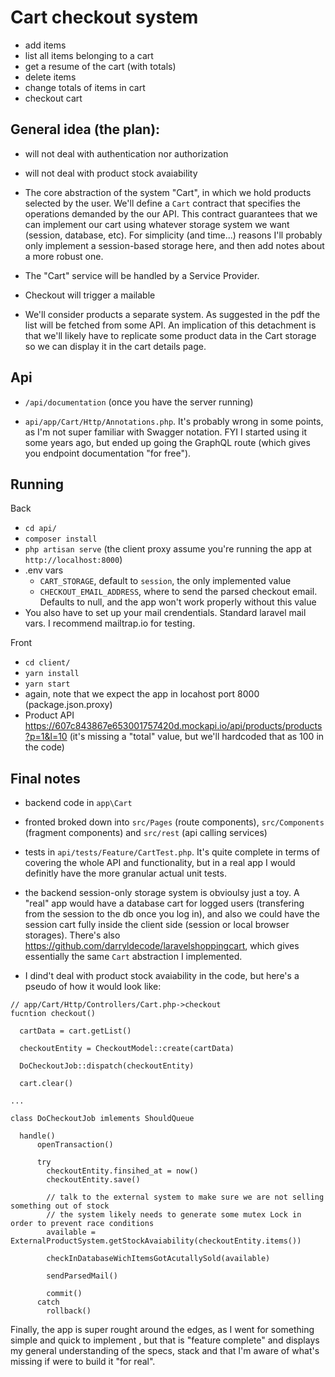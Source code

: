 
# Cart checkout system

- add items
- list all items belonging to a cart
- get a resume of the cart (with totals)
- delete items
- change totals of items in cart
- checkout cart

## General idea (the plan):

- will not deal with authentication nor authorization

- will not deal with product stock avaiability

- The core abstraction of the system "Cart", in which we hold products selected by the user. We'll define a `Cart` contract that
specifies the operations demanded by the our API. This contract guarantees that we can implement our cart using whatever
storage system we want (session, database, etc). For simplicity (and time...) reasons I'll probably only implement a session-based storage here, and then add notes about a more robust one.

- The "Cart" service will be handled by a Service Provider.

- Checkout will trigger a mailable

- We'll consider products a separate system. As suggested in the pdf the list will be fetched from some API. An implication of this detachment is that we'll likely have to replicate some product data in the Cart storage so we can display it in the cart details page.

## Api

- `/api/documentation` (once you have the server running)

- `api/app/Cart/Http/Annotations.php`. It's probably wrong in some points, as I'm not super familiar with Swagger notation. FYI I started using it some years ago, but ended up going the GraphQL route (which gives you endpoint documentation "for free").


## Running

Back

- `cd api/`
- `composer install`
- `php artisan serve` (the client proxy assume you're running the app at `http://localhost:8000`)
- .env vars
    - `CART_STORAGE`, default to `session`, the only implemented value
    - `CHECKOUT_EMAIL_ADDRESS`, where to send the parsed checkout email.
        Defaults to null, and the app won't work properly without this value
- You also have to set up your mail crendentials. Standard laravel mail vars. I recommend mailtrap.io for testing.

Front
- `cd client/`
- `yarn install`
- `yarn start`
- again, note that we expect the app in locahost port 8000 (package.json.proxy)
 - Product API https://607c843867e653001757420d.mockapi.io/api/products/products?p=1&l=10 (it's missing a "total" value, but we'll hardcoded that as 100 in the code)


## Final notes

 - backend code in `app\Cart`

 - fronted broked down into `src/Pages` (route components), `src/Components` (fragment components) and `src/rest` (api calling services)
 
 - tests in `api/tests/Feature/CartTest.php`. It's quite complete in terms of covering the whole API and functionality, but in a real app I would definitly have the more granular actual unit tests.

 - the backend session-only storage system is obvioulsy just a toy. A "real" app would have a database cart for logged users (transfering from the session to the db once you log in), and also we could have the session cart fully inside the client side (session or local browser storages). There's also https://github.com/darryldecode/laravelshoppingcart, which gives essentially the same `Cart` abstraction I implemented.


  - I dind't deal with product stock avaiability in the code, but here's a pseudo of how it would look like:

```
// app/Cart/Http/Controllers/Cart.php->checkout
fucntion checkout()

  cartData = cart.getList()

  checkoutEntity = CheckoutModel::create(cartData)

  DoCheckoutJob::dispatch(checkoutEntity)

  cart.clear()

...

class DoCheckoutJob imlements ShouldQueue

  handle()
      openTransaction()

      try
        checkoutEntity.finsihed_at = now()
        checkoutEntity.save()

        // talk to the external system to make sure we are not selling something out of stock
        // the system likely needs to generate some mutex Lock in order to prevent race conditions
        available = ExternalProductSystem.getStockAvaiability(checkoutEntity.items())

        checkInDatabaseWichItemsGotAcutallySold(available) 

        sendParsedMail()

        commit()
      catch
        rollback()

```

Finally, the app is super rought around the edges, as I went for something simple and quick to implement , but that is "feature complete" and displays my general understanding of the specs, stack and that I'm aware of what's missing if were to build it "for real". 